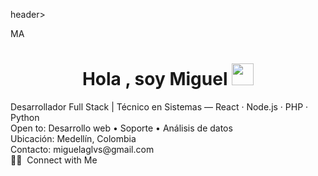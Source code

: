 header>
  <div class="avatar">MA</div>
  <div>
    <h1 align="center"><b>Hola , soy Miguel </b><img src="https://media.giphy.com/media/hvRJCLFzcasrR4ia7z/giphy.gif" width="35"></h1>
    <div class="lead">Desarrollador Full Stack | Técnico en Sistemas — React · Node.js · PHP · Python</div>
    <div class="badges">
      <div class="badge">Open to: Desarrollo web • Soporte • Análisis de datos</div>
      <div class="badge">Ubicación: Medellín, Colombia</div>
      <div class="badge">Contacto: miguelaglvs@gmail.com</div>
    </div>
  </div>
</header>
🤝🏻 &nbsp;Connect with Me
